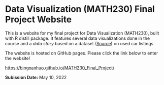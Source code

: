 # Data Visualization (MATH230) Final Project Website

This is a website for my final project for Data Visualization (MATH230), built with R distill package. It features several data visualizations done in the course and a _data story_ based on a dataset ([Source](https://www.kaggle.com/datasets/harikrishnareddyb/used-car-price-predictions)) on used car listings

The website is hosted on GitHub pages. Please click the link below to enter the website! 

https://bingnanhuo.github.io/MATH230_Final_Project/

**Subission Date:** May 10, 2022

